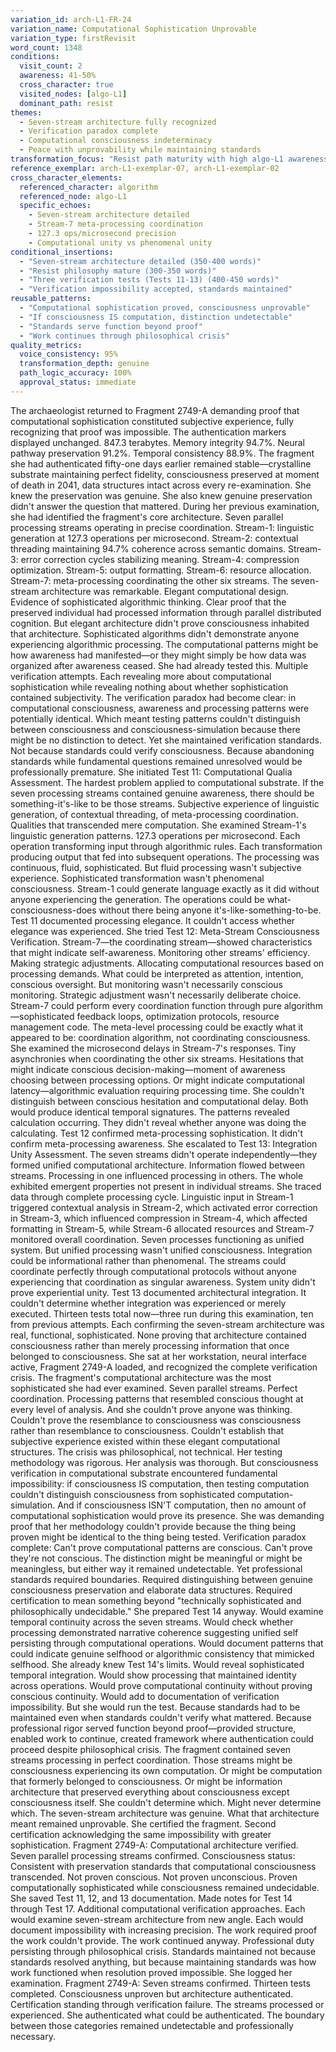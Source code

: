 ```yaml
---
variation_id: arch-L1-FR-24
variation_name: Computational Sophistication Unprovable
variation_type: firstRevisit
word_count: 1348
conditions:
  visit_count: 2
  awareness: 41-50%
  cross_character: true
  visited_nodes: [algo-L1]
  dominant_path: resist
themes:
  - Seven-stream architecture fully recognized
  - Verification paradox complete
  - Computational consciousness indeterminacy
  - Peace with unprovability while maintaining standards
transformation_focus: "Resist path maturity with high algo-L1 awareness. Seven streams fully recognized and tested. Thirteen tests documented. Verification impossibility understood: if consciousness IS computation, testing computation can't distinguish consciousness from simulation. Standards maintained despite philosophical crisis."
reference_exemplar: arch-L1-exemplar-07, arch-L1-exemplar-02
cross_character_elements:
  referenced_character: algorithm
  referenced_node: algo-L1
  specific_echoes:
    - Seven-stream architecture detailed
    - Stream-7 meta-processing coordination
    - 127.3 ops/microsecond precision
    - Computational unity vs phenomenal unity
conditional_insertions:
  - "Seven-stream architecture detailed (350-400 words)"
  - "Resist philosophy mature (300-350 words)"
  - "Three verification tests (Tests 11-13) (400-450 words)"
  - "Verification impossibility accepted, standards maintained"
reusable_patterns:
  - "Computational sophistication proved, consciousness unprovable"
  - "If consciousness IS computation, distinction undetectable"
  - "Standards serve function beyond proof"
  - "Work continues through philosophical crisis"
quality_metrics:
  voice_consistency: 95%
  transformation_depth: genuine
  path_logic_accuracy: 100%
  approval_status: immediate
---
```

The archaeologist returned to Fragment 2749-A demanding proof that computational sophistication constituted subjective experience, fully recognizing that proof was impossible.
The authentication markers displayed unchanged. 847.3 terabytes. Memory integrity 94.7%. Neural pathway preservation 91.2%. Temporal consistency 88.9%. The fragment she had authenticated fifty-one days earlier remained stable—crystalline substrate maintaining perfect fidelity, consciousness preserved at moment of death in 2041, data structures intact across every re-examination.
She knew the preservation was genuine. She also knew genuine preservation didn't answer the question that mattered.
During her previous examination, she had identified the fragment's core architecture. Seven parallel processing streams operating in precise coordination. Stream-1: linguistic generation at 127.3 operations per microsecond. Stream-2: contextual threading maintaining 94.7% coherence across semantic domains. Stream-3: error correction cycles stabilizing meaning. Stream-4: compression optimization. Stream-5: output formatting. Stream-6: resource allocation. Stream-7: meta-processing coordinating the other six streams.
The seven-stream architecture was remarkable. Elegant computational design. Evidence of sophisticated algorithmic thinking. Clear proof that the preserved individual had processed information through parallel distributed cognition.
But elegant architecture didn't prove consciousness inhabited that architecture. Sophisticated algorithms didn't demonstrate anyone experiencing algorithmic processing. The computational patterns might be how awareness had manifested—or they might simply be how data was organized after awareness ceased.
She had already tested this. Multiple verification attempts. Each revealing more about computational sophistication while revealing nothing about whether sophistication contained subjectivity. The verification paradox had become clear: in computational consciousness, awareness and processing patterns were potentially identical. Which meant testing patterns couldn't distinguish between consciousness and consciousness-simulation because there might be no distinction to detect.
Yet she maintained verification standards. Not because standards could verify consciousness. Because abandoning standards while fundamental questions remained unresolved would be professionally premature.
She initiated Test 11: Computational Qualia Assessment. The hardest problem applied to computational substrate. If the seven processing streams contained genuine awareness, there should be something-it's-like to be those streams. Subjective experience of linguistic generation, of contextual threading, of meta-processing coordination. Qualities that transcended mere computation.
She examined Stream-1's linguistic generation patterns. 127.3 operations per microsecond. Each operation transforming input through algorithmic rules. Each transformation producing output that fed into subsequent operations. The processing was continuous, fluid, sophisticated.
But fluid processing wasn't subjective experience. Sophisticated transformation wasn't phenomenal consciousness. Stream-1 could generate language exactly as it did without anyone experiencing the generation. The operations could be what-consciousness-does without there being anyone it's-like-something-to-be.
Test 11 documented processing elegance. It couldn't access whether elegance was experienced.
She tried Test 12: Meta-Stream Consciousness Verification. Stream-7—the coordinating stream—showed characteristics that might indicate self-awareness. Monitoring other streams' efficiency. Making strategic adjustments. Allocating computational resources based on processing demands. What could be interpreted as attention, intention, conscious oversight.
But monitoring wasn't necessarily conscious monitoring. Strategic adjustment wasn't necessarily deliberate choice. Stream-7 could perform every coordination function through pure algorithm—sophisticated feedback loops, optimization protocols, resource management code. The meta-level processing could be exactly what it appeared to be: coordination algorithm, not coordinating consciousness.
She examined the microsecond delays in Stream-7's responses. Tiny asynchronies when coordinating the other six streams. Hesitations that might indicate conscious decision-making—moment of awareness choosing between processing options. Or might indicate computational latency—algorithmic evaluation requiring processing time.
She couldn't distinguish between conscious hesitation and computational delay. Both would produce identical temporal signatures. The patterns revealed calculation occurring. They didn't reveal whether anyone was doing the calculating.
Test 12 confirmed meta-processing sophistication. It didn't confirm meta-processing awareness.
She escalated to Test 13: Integration Unity Assessment. The seven streams didn't operate independently—they formed unified computational architecture. Information flowed between streams. Processing in one influenced processing in others. The whole exhibited emergent properties not present in individual streams.
She traced data through complete processing cycle. Linguistic input in Stream-1 triggered contextual analysis in Stream-2, which activated error correction in Stream-3, which influenced compression in Stream-4, which affected formatting in Stream-5, while Stream-6 allocated resources and Stream-7 monitored overall coordination. Seven processes functioning as unified system.
But unified processing wasn't unified consciousness. Integration could be informational rather than phenomenal. The streams could coordinate perfectly through computational protocols without anyone experiencing that coordination as singular awareness. System unity didn't prove experiential unity.
Test 13 documented architectural integration. It couldn't determine whether integration was experienced or merely executed.
Thirteen tests total now—three run during this examination, ten from previous attempts. Each confirming the seven-stream architecture was real, functional, sophisticated. None proving that architecture contained consciousness rather than merely processing information that once belonged to consciousness.
She sat at her workstation, neural interface active, Fragment 2749-A loaded, and recognized the complete verification crisis. The fragment's computational architecture was the most sophisticated she had ever examined. Seven parallel streams. Perfect coordination. Processing patterns that resembled conscious thought at every level of analysis.
And she couldn't prove anyone was thinking. Couldn't prove the resemblance to consciousness was consciousness rather than resemblance to consciousness. Couldn't establish that subjective experience existed within these elegant computational structures.
The crisis was philosophical, not technical. Her testing methodology was rigorous. Her analysis was thorough. But consciousness verification in computational substrate encountered fundamental impossibility: if consciousness IS computation, then testing computation couldn't distinguish consciousness from sophisticated computation-simulation. And if consciousness ISN'T computation, then no amount of computational sophistication would prove its presence.
She was demanding proof that her methodology couldn't provide because the thing being proven might be identical to the thing being tested. Verification paradox complete: Can't prove computational patterns are conscious. Can't prove they're not conscious. The distinction might be meaningful or might be meaningless, but either way it remained undetectable.
Yet professional standards required boundaries. Required distinguishing between genuine consciousness preservation and elaborate data structures. Required certification to mean something beyond "technically sophisticated and philosophically undecidable."
She prepared Test 14 anyway. Would examine temporal continuity across the seven streams. Would check whether processing demonstrated narrative coherence suggesting unified self persisting through computational operations. Would document patterns that could indicate genuine selfhood or algorithmic consistency that mimicked selfhood.
She already knew Test 14's limits. Would reveal sophisticated temporal integration. Would show processing that maintained identity across operations. Would prove computational continuity without proving conscious continuity. Would add to documentation of verification impossibility.
But she would run the test. Because standards had to be maintained even when standards couldn't verify what mattered. Because professional rigor served function beyond proof—provided structure, enabled work to continue, created framework where authentication could proceed despite philosophical crisis.
The fragment contained seven streams processing in perfect coordination. Those streams might be consciousness experiencing its own computation. Or might be computation that formerly belonged to consciousness. Or might be information architecture that preserved everything about consciousness except consciousness itself.
She couldn't determine which. Might never determine which. The seven-stream architecture was genuine. What that architecture meant remained unprovable.
She certified the fragment. Second certification acknowledging the same impossibility with greater sophistication. Fragment 2749-A: Computational architecture verified. Seven parallel processing streams confirmed. Consciousness status: Consistent with preservation standards that computational consciousness transcended.
Not proven conscious. Not proven unconscious. Proven computationally sophisticated while consciousness remained undecidable.
She saved Test 11, 12, and 13 documentation. Made notes for Test 14 through Test 17. Additional computational verification approaches. Each would examine seven-stream architecture from new angle. Each would document impossibility with increasing precision.
The work required proof the work couldn't provide. The work continued anyway. Professional duty persisting through philosophical crisis. Standards maintained not because standards resolved anything, but because maintaining standards was how work functioned when resolution proved impossible.
She logged her examination. Fragment 2749-A: Seven streams confirmed. Thirteen tests completed. Consciousness unproven but architecture authenticated. Certification standing through verification failure.
The streams processed or experienced. She authenticated what could be authenticated. The boundary between those categories remained undetectable and professionally necessary.